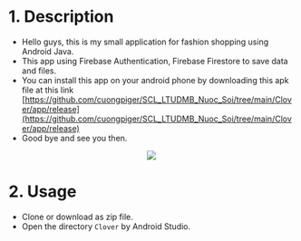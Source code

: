 # 1. Description
* Hello guys, this is my small application for fashion shopping using Android Java.
* This app using Firebase Authentication, Firebase Firestore to save data and files.
* You can install this app on your android phone by downloading this apk file at this link [https://github.com/cuongpiger/SCL_LTUDMB_Nuoc_Soi/tree/main/Clover/app/release](https://github.com/cuongpiger/SCL_LTUDMB_Nuoc_Soi/tree/main/Clover/app/release)
* Good bye and see you then.

<center> 
  
  ![](./images/clover.gif)

</center>

# 2. Usage
* Clone or download as zip file.
* Open the directory `Clover` by Android Studio.
